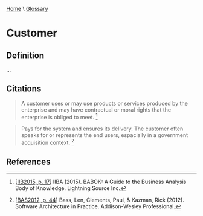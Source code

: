 [Home](../../index.html) \ [Glossary](glossary.html)

# Customer

## Definition

...  

## Citations

> A customer uses or may use products or services produced by the enterprise and may have contractual or moral rights that the enterprise is obliged to meet. [^1]  

> Pays for the system and ensures its delivery. The customer often speaks for or represents the end users, espacially in a government acquisition context. [^2] 

## References

[^1]: [[IIB2015, p. 17](../references/books/Babok-A-Guide-to-the-Business-Analysis-Body-of-Knowledge.html)] IIBA (2015). BABOK: A Guide to the Business Analysis Body of Knowledge. Lightning Source Inc.

[^2]: [[BAS2012, p. 44](../references/books/Software-Architecture-in-Practice.html)] Bass, Len, Clements, Paul, & Kazman, Rick (2012). Software Architecture in Practice. Addison-Wesley Professional.
